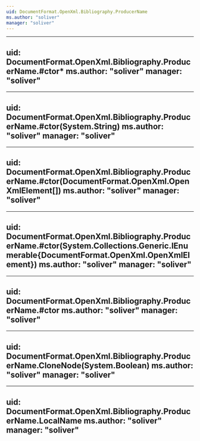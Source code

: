```yaml
---
uid: DocumentFormat.OpenXml.Bibliography.ProducerName
ms.author: "soliver"
manager: "soliver"
---
```


---
uid: DocumentFormat.OpenXml.Bibliography.ProducerName.#ctor*
ms.author: "soliver"
manager: "soliver"
---

---
uid: DocumentFormat.OpenXml.Bibliography.ProducerName.#ctor(System.String)
ms.author: "soliver"
manager: "soliver"
---

---
uid: DocumentFormat.OpenXml.Bibliography.ProducerName.#ctor(DocumentFormat.OpenXml.OpenXmlElement[])
ms.author: "soliver"
manager: "soliver"
---

---
uid: DocumentFormat.OpenXml.Bibliography.ProducerName.#ctor(System.Collections.Generic.IEnumerable{DocumentFormat.OpenXml.OpenXmlElement})
ms.author: "soliver"
manager: "soliver"
---

---
uid: DocumentFormat.OpenXml.Bibliography.ProducerName.#ctor
ms.author: "soliver"
manager: "soliver"
---

---
uid: DocumentFormat.OpenXml.Bibliography.ProducerName.CloneNode(System.Boolean)
ms.author: "soliver"
manager: "soliver"
---

---
uid: DocumentFormat.OpenXml.Bibliography.ProducerName.LocalName
ms.author: "soliver"
manager: "soliver"
---
